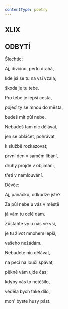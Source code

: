 ```yaml
---
contentType: poetry
---
```


<section>

## XLIX  

## ODBYTÍ

Šlechtic:  

</section>

<section>

Aj, dívčino, perlo drahá,

kde jsi se tu na vsi vzala,

škoda je tu tebe.

Pro tebe je lepší cesta,

pojeď ty se mnou do města,

budeš mít půl nebe.

</section>

<section>

Nebudeš tam nic dělávat,

jen se obláčet, pohrávat,

k službě rozkazovat;

první den v samém líbání,

druhý projde v objímání,

třetí v namlouvání.

</section>

<section>

Děvče:

</section>

<section>

Aj, panáčku, odkudže jste?

Za půl nebe u vás v městě

já vám tu celé dám.

Zůstaňte vy u nás ve vsi,

je tu život mnohem lepší,

vašeho nežádám.

</section>

<section>

Nebudete nic dělávat,

na peci na louči spávat,

pěkně vám ujde čas;

kdyby vás to netěšilo,

věděla bych také dílo,

moh' byste husy pást.

</section>
